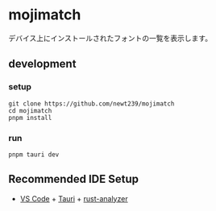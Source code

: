# mojimatch

デバイス上にインストールされたフォントの一覧を表示します。

## development

### setup

```
git clone https://github.com/newt239/mojimatch
cd mojimatch
pnpm install
```

### run

```
pnpm tauri dev
```

## Recommended IDE Setup

- [VS Code](https://code.visualstudio.com/) + [Tauri](https://marketplace.visualstudio.com/items?itemName=tauri-apps.tauri-vscode) + [rust-analyzer](https://marketplace.visualstudio.com/items?itemName=rust-lang.rust-analyzer)
